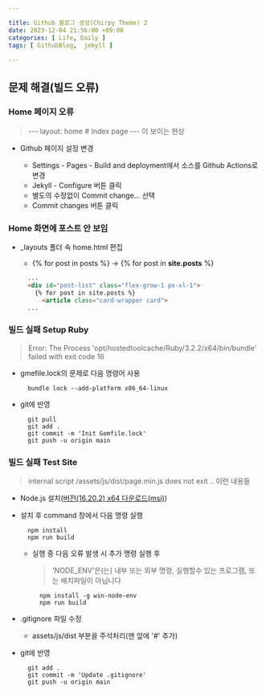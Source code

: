 ```yaml
---

title: Github 블로그 생성(Chirpy Theme) 2
date: 2023-12-04 21:56:00 +09:00
categories: [ Life, Daily ]
tags: [	GithubBlog,  jekyll ]
    
---
```


## 문제 해결(빌드 오류)

### Home 페이지 오류

  > --- layout: home # Index page --- 이 보이는 현상
  
- Github 페이지 설정 변경
  
  - Settings - Pages - Build and deployment에서 소스를 Github Actions로 변경
  - Jekyll - Configure 버튼 클릭
  - 별도의 수정없이 Commit change... 선택
  - Commit changes 버튼 클릭

### Home 화면에 포스트 안 보임

- _layouts 폴더 속 home.html 편집

  - {% for post in posts %} -> {% for post in **site.posts** %}

  ```html
    ...
    <div id="post-list" class="flex-grow-1 px-xl-1">
      {% for post in site.posts %}
        <article class="card-wrapper card">
    ...
  ```
    
### 빌드 실패 Setup Ruby

> Error: The Process 'opt/hostedtoolcache/Ruby/3.2.2/x64/bin/bundle' failed with exit code 16
 
- gmefile.lock의 문제로 다음 명령어 사용

  ```shell
    bundle lock --add-platform x86_64-linux
  ```

- git에 반영

  ```git bash
    git pull
    git add .
    git commit -m 'Init Gemfile.lock'
    git push -u origin main      
  ```

### 빌드 실패 Test Site

> internal script /assets/js/dist/page.min.js does not exit .. 이런 내용들
  
- Node.js 설치([버전(16.20.2) x64 다운로드(msi)](https://nodejs.org/download/release/v16.20.2/node-v16.20.2-x64.msi))
  
- 설치 후 command 창에서 다음 명령 실행

  ```command
    npm install
    npm run build
  ```

  - 실행 중 다음 오류 발생 시 추가 명령 실행 후

    > 'NODE_ENV'은(는) 내부 또는 외부 명령, 실행할수 있는 프로그램, 또는 배치파일이 아닙니다

    ```command
      npm install -g win-node-env
      npm run build
    ```
        
- .gitignore 파일 수정  
  
  - assets/js/dist 부분을 주석처리(맨 앞에 '#' 추가)

- git에 반영

  ```git bash
    git add .
    git commit -m 'Update .gitignore'
    git push -u origin main      
  ```